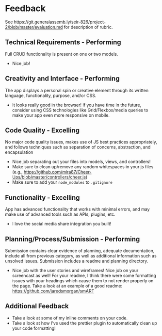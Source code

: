 # Feedback

See https://git.generalassemb.ly/seir-826/project-2/blob/master/evaluation.md for description of rubric.

## Technical Requirements - Performing

Full CRUD functionality is present on one or two models.

- Nice job!

## Creativity and Interface - Performing

The app displays a personal spin or creative element through its written language, functionality, purpose, and/or CSS.

- It looks really good in the browser! If you have time in the future, consider using CSS technologies like Grid/Flexbox/media queries to make your app even more responsive on mobile.

## Code Quality - Excelling

No major code quality issues, makes use of JS best practices appropriately, and follows techniques such as separation of concerns, abstraction, and encapsulation

- Nice job separating out your files into models, views, and controllers!
- Make sure to clean up/remove any random whitespaces in your js files (e.g., https://github.com/mira87/Cheer-Ups/blob/master/controllers/cheer.js)
- Make sure to add your `node_modules` to `.gitignore`

## Functionality - Excelling

App has advanced functionality that works with minimal errors, and may make use of advanced tools such as APIs, plugins, etc.

- I love the social media share integration you built!

## Planning/Process/Submission - Performing

Submission contains clear evidence of planning, adequate documentation, include all from previous category, as well as additional information such as unsolved issues. Submission includes a readme and planning directory.

- Nice job with the user stories and wireframes! Nice job on your screencast as well! For your readme, I think there were some formatting issues with your headings which cause them to not render properly on the page. Take a look at an example of a good readme: https://github.com/jaredsmorgan/smART

## Additional Feedback

- Take a look at some of my inline comments on your code.
- Take a look at how I've used the prettier plugin to automatically clean up your code formatting!
